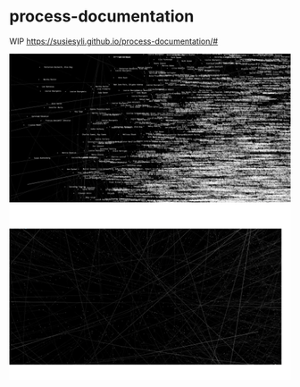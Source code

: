 # process-documentation

WIP https://susiesyli.github.io/process-documentation/#


![kepler-name](https://github.com/susiesyli/process-documentation/blob/ef05ee5aad2f02f29d6d8ff2cb9a8bd4a58ef4c0/img/Screenshot%202024-12-09%20at%201.33.03%20AM.png)
![layered-network.png](https://github.com/susiesyli/process-documentation/blob/365239ea6a99e425d79bf58269ffbb9404626c46/img/layered-network.png)
